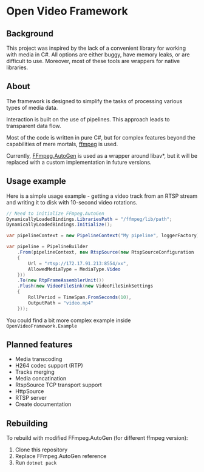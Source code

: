 ﻿# Open Video Framework

## Background

This project was inspired by the lack of a convenient library for working with media in C#.
All options are either buggy, have memory leaks, or are difficult to use.
Moreover, most of these tools are wrappers for native libraries.

## About

The framework is designed to simplify the tasks of processing various types of media data.

Interaction is built on the use of pipelines. This approach leads to transparent data flow.

Most of the code is written in pure C#,
but for complex features beyond the capabilities of mere mortals,
[ffmpeg](https://github.com/FFmpeg/FFmpeg) is used.

Currently, [FFmpeg.AutoGen](https://github.com/Ruslan-B/FFmpeg.AutoGen) is used as a wrapper around libav*,
but it will be replaced with a custom implementation in future versions.

## Usage example

Here is a simple usage example - getting a video track from
an RTSP stream and writing it to disk with 10-second video rotations.

```csharp
// Need to initialize FFmpeg.AutoGen
DynamicallyLoadedBindings.LibrariesPath = "/ffmpeg/lib/path";
DynamicallyLoadedBindings.Initialize();

var pipelineContext = new PipelineContext("My pipeline", loggerFactory);

var pipeline = PipelineBuilder
    .From(pipelineContext, new RtspSource(new RtspSourceConfiguration
    {
        Url = "rtsp://172.17.91.213:8554/xx",
        AllowedMediaType = MediaType.Video
    }))
    .To(new RtpFrameAssemblerUnit())
    .Flush(new VideoFileSink(new VideoFileSinkSettings
    {
        RollPeriod = TimeSpan.FromSeconds(10),
        OutputPath = "video.mp4"
    }));
```

You could find a bit more complex example inside `OpenVideoFramework.Example`

## Planned features

- Media transcoding
- H264 codec support (RTP)
- Tracks merging
- Media concatination
- RtspSource TCP transport support
- HttpSource
- RTSP server
- Create documentation

## Rebuilding

To rebuild with modified FFmpeg.AutoGen (for different ffmpeg version):
1. Clone this repository
2. Replace FFmpeg.AutoGen reference
3. Run `dotnet pack`